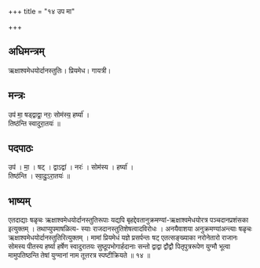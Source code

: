 +++
title = "१४ उप मा"

+++
## अधिमन्त्रम्
ऋक्षाश्वमेधयोर्दानस्तुतिः। प्रियमेध। गायत्री।

## मन्त्रः
उप॑ मा॒ षड्द्वाद्वा॒ नरः॒ सोम॑स्य॒ हर्ष्या॑ ।  
तिष्ठ॑न्ति स्वादुरा॒तयः॑ ॥

## पदपाठः
उप॑ । मा॒ । षट् । द्वाऽद्वा॑ । नरः॑ । सोम॑स्य । हर्ष्या॑ ।  
तिष्ठ॑न्ति । स्वा॒दु॒ऽरा॒तयः॑ ॥

## भाष्यम्
एतदाद्याः षळृचः ऋक्षाश्वमेधयोर्दानस्तुतिरूपाः यद्यपि बृहद्देवतानुक्रमण्यां-ऋक्षाश्वमेधयोरत्र पञ्चदानप्रशंसका इत्युक्तम् । तथाप्युपमाषळित्य- स्याः राजदानस्तुतिशेषत्वादविरोधः । अनयैवाशया अनुक्रमण्यांअन्त्याः षळृचः ऋक्षाश्वमेधयोर्दानस्तुतिरित्युक्तम् । मामां प्रियमेधं यज्ञे प्रसर्पन्तः षट् एतत्सङ्ख्याका नरोनेतारो राजानः सोमस्य पीतस्य हर्ष्या हर्षेण स्वादुरातयः सुष्ठूपभोगार्हदानाः सन्तो द्वाद्वा द्वौद्वौ पितृपुत्ररूपेण युग्मौ भूत्वा मामुपतिष्ठन्ति तेषां युग्मानां नाम तूत्तरत्र स्पष्टीक्रियते ॥ १४ ॥